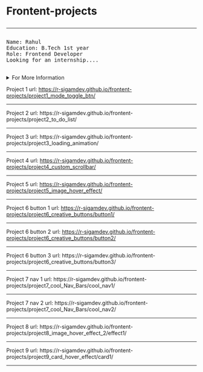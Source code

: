 # Frontent-projects <hr>

<pre>
Name: Rahul
Education: B.Tech 1st year
Role: Frontend Developer
Looking for an internship....
    
</pre>
<details>
    <summary>For More Information</summary>
    <pre>
    I completed my pre-university course in IIIT Nuzvid.
    I am good at HTML, CSS & JAVASCRIPT.
    I love learning something new everyday.
    </pre>
</details>

Project 1 url: https://r-sigamdev.github.io/frontent-projects/project1_mode_toggle_btn/

<hr>
Project 2 url: https://r-sigamdev.github.io/frontent-projects/project2_to_do_list/
<hr>
Project 3 url: https://r-sigamdev.github.io/frontent-projects/project3_loading_animation/
<hr>

Project 4 url: https://r-sigamdev.github.io/frontent-projects/project4_custom_scrollbar/

<hr>

Project 5 url: https://r-sigamdev.github.io/frontent-projects/project5_image_hover_effect/

<hr>

Project 6 button 1 url: https://r-sigamdev.github.io/frontent-projects/project6_creative_buttons/button1/

<hr>

Project 6 button 2 url: https://r-sigamdev.github.io/frontent-projects/project6_creative_buttons/button2/

<hr>
Project 6 button 3 url: https://r-sigamdev.github.io/frontent-projects/project6_creative_buttons/button3/
<hr>
Project 7 nav 1 url: https://r-sigamdev.github.io/frontent-projects/project7_cool_Nav_Bars/cool_nav1/
<hr>
Project 7 nav 2 url: https://r-sigamdev.github.io/frontent-projects/project7_cool_Nav_Bars/cool_nav2/
<hr>
Project 8 url: https://r-sigamdev.github.io/frontent-projects/project8_image_hover_effect_2/effect1/
<hr>
Project 9 url: https://r-sigamdev.github.io/frontent-projects/project9_card_hover_effect/card1/
<hr>
